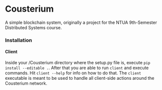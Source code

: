# 							Cousterium
A simple blockchain system, originally a project for the NTUA 9th-Semester Distributed Systems course.

### Installation ###

#### Client ####

Inside your /Cousterium directory where the setup.py file is, execute `pip install --editable .`. After that you are able to run `client` and execute commands. Hit `client --help` for info on how to do that. 
The `client` executable is meant to be used to handle all client-side actions around the Cousterium network.
